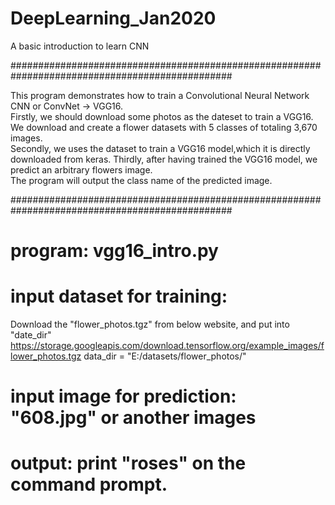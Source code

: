 # DeepLearning_Jan2020
A basic introduction to learn CNN


################################################################################################

This program demonstrates how to train a Convolutional Neural Network CNN or ConvNet -> VGG16.  
Firstly, we should download some photos as the dateset to train a VGG16.  
We download and create a flower datasets with 5 classes of totaling 3,670 images.  
Secondly, we uses the dataset to train a VGG16 model,which it is directly downloaded from keras. 
Thirdly, after having trained the VGG16 model, we predict an arbitrary flowers image.  
The program will output the class name of the predicted image.  

################################################################################################

# program: vgg16_intro.py

# input dataset for training:
Download the "flower_photos.tgz" from below website, and put into "date_dir"
https://storage.googleapis.com/download.tensorflow.org/example_images/flower_photos.tgz
data_dir = "E:/datasets/flower_photos/"

# input image for prediction: "608.jpg" or another images

# output: print "roses" on the command prompt. 
